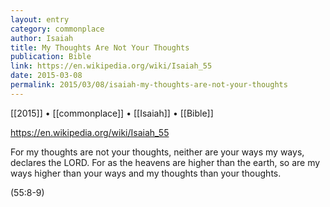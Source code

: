 ```yaml
---
layout: entry
category: commonplace
author: Isaiah
title: My Thoughts Are Not Your Thoughts
publication: Bible
link: https://en.wikipedia.org/wiki/Isaiah_55
date: 2015-03-08
permalink: 2015/03/08/isaiah-my-thoughts-are-not-your-thoughts
---
```


[[2015]] • [[commonplace]] • [[Isaiah]] • [[Bible]]

https://en.wikipedia.org/wiki/Isaiah_55

For my thoughts are not your thoughts, neither are your ways my ways, declares the LORD. For as the heavens are higher than the earth, so are my ways higher than your ways and my thoughts than your thoughts. 

(55:8-9)
